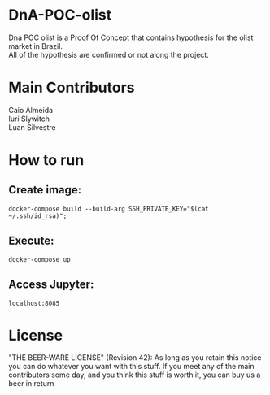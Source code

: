 # DnA-POC-olist
  Dna POC olist is a Proof Of Concept that contains hypothesis for the olist market in Brazil.  
  All of the hypothesis are confirmed or not along the project.

# Main Contributors
  Caio Almeida  
  Iuri Slywitch  
  Luan Silvestre

# How to run
  ## Create image:  
  `docker-compose build --build-arg SSH_PRIVATE_KEY="$(cat ~/.ssh/id_rsa)";`


  ## Execute:  
  `docker-compose up`


  ## Access Jupyter:  
  `localhost:8085`

     

# License

"THE BEER-WARE LICENSE" (Revision 42): As long as you retain this notice you can do whatever you want with this stuff. If you meet any of the main contributors some day, and you think this stuff is worth it, you can buy us a beer in return
